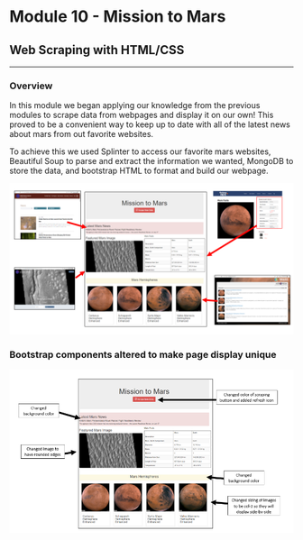 # Module 10 - Mission to Mars
## Web Scraping with HTML/CSS
---
### Overview
In this module we began applying our knowledge from the previous modules to scrape data from webpages and display it on our own!  This proved to be a convenient way to keep up to date with all of the latest news about mars from out favorite websites.  

To achieve this we used Splinter to access our favorite mars websites, Beautiful Soup to parse and extract the information we wanted, MongoDB to store the data, and bootstrap HTML to format and build our webpage.

![image of resources and final product](https://github.com/murphyk2021/Mission-to-Mars/blob/d4c98d013c4dd0b050460ca8f5683c6625391c69/Overview%20image.PNG)

### Bootstrap components altered to make page display unique
![changes to bootstrap code](https://github.com/murphyk2021/Mission-to-Mars/blob/685d48a7f9a24e9114844e9593f7c9160aae1467/adjustments%20to%20bootstrap%20components.PNG)
